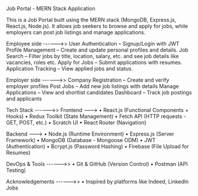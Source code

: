Job Portal - MERN Stack Application

This is a Job Portal built using the MERN stack (MongoDB, Express.js, React.js, Node.js). It allows job seekers to browse and apply for jobs, while employers can post job listings and manage applications.

Employee side ------>>
User Authentication – Signup/Login with JWT
Profile Management – Create and update personal profiles and details.
Job Search – Filter jobs by title, location, salary, etc. and see job details like vacancies, roles etc.
Apply for Jobs – Submit applications with resumes.
Application Tracking – View applied jobs and status.

Employer side ------>>
Company Registration – Create and verify employer profiles
Post Jobs – Add new job listings with details
Manage Applications – View and shortlist candidates
Dashboard – Track job postings and applicants

Tech Stack ------>>
Frontend --->
•	React.js (Functional Components + Hooks)
•	Redux Toolkit (State Management)
•	Fetch API (HTTP requests - GET, POST, etc.)
•	Scratch UI
•	React Router (Navigation)

Backend --->
•	Node.js (Runtime Environment)
•	Express.js (Server Framework)
•	MongoDB (Database - Mongoose ODM)
•	JWT (Authentication)
•	Bcrypt.js (Password Hashing)
•	Firebase (File Upload for Resumes)

DevOps & Tools ------>>
•	Git & GitHub (Version Control)
•	Postman (API Testing)


Acknowledgements ------>>
•	Inspired by platforms like Indeed, LinkedIn Jobs






